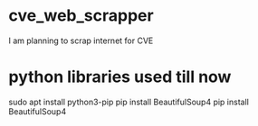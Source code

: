 # cve_web_scrapper

I am planning to scrap internet for CVE

# python libraries used till now 

sudo apt install python3-pip
pip install BeautifulSoup4
pip install BeautifulSoup4
